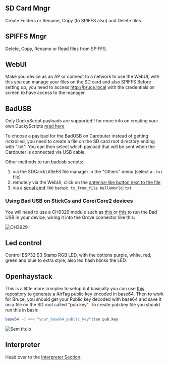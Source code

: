 
## SD Card Mngr
Create Folders or Rename, Copy (to SPIFFS also) and Delete files.

## SPIFFS Mngr
Delete, Copy, Rename or Read files from SPIFFS.

## WebUI
Make you device as an AP or connect to a network to use the WebUI, with this you can manage your files on the SD card and also SPIFFS
Before setting up, you need to access http://bruce.local with the credentials on screen to have access to the manager.

## BadUSB

Only DuckyScript payloads are supported!! for more info on creating your own DuckyScripts [read here](https://docs.hak5.org/hak5-usb-rubber-ducky/ducky-script-basics/hello-world)

To choose a payload for the BadUSB on Cardputer instead of getting rickrolled, you need to create a file on the SD card root directory ending with ".txt".
You can then select which payload that will be sent when the Cardputer is connected via USB cable.

Other methods to run badusb scripts:

1. via the SDCard/LittleFS file manager in the "Others" menu (select a `.txt` file)
2. remotely via the WebUI, click on the [antenna-like button next to the file](https://github.com/pr3y/Bruce/pull/124)
4. via a [serial cmd](https://github.com/pr3y/Bruce/wiki/Serial) like `badusb tx_from_file HelloWorld.txt`

### Using Bad USB on StickCs and Core/Core2 devices
You will need to use a CH9329 module such as [this ](https://pt.aliexpress.com/item/1005006680094576.html) or [this ](https://pt.aliexpress.com/item/1005007031564072.html) to run the Bad USB in your device, wiring it into the Grove connector like this:

![CH3929](https://github.com/user-attachments/assets/1af21925-728e-4086-aa8d-f29a932fb3a1)


## Led control
Control ESP32 S3 Stamp RGB LED, with the options purple, white, red, green and blue to extra style, also led flash blinks the LED.

## Openhaystack
This is a little more complex to setup but basically you can use [this repository](https://github.com/MatthewKuKanich/FindMyFlipper) to generate a AirTag public key encoded in base64.
Then to work for Bruce, you should get your Public key decoded with base64 and save it on a file on the SD root called "pub.key".
To create pub.key file you should run this in bash:
```sh
base64 -d <<< "your_base64_public_key"|tee pub.key
```
![Sem título](https://github.com/user-attachments/assets/adb6a8f8-e655-4007-85d6-9f1560b7aedf)

## Interpreter
Head over to the [Interpreter Section](https://github.com/pr3y/Bruce/wiki/Interpreter).